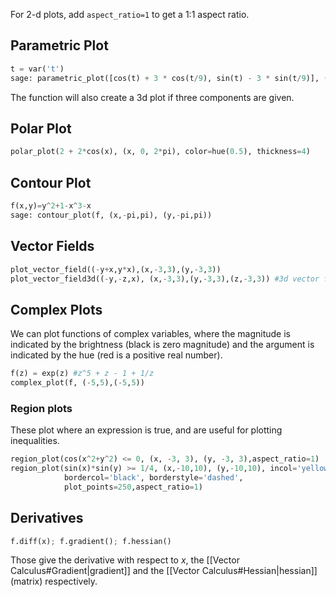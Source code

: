 For 2-d plots, add `aspect_ratio=1` to get a 1:1 aspect ratio.
## Parametric Plot
```python
t = var('t')
sage: parametric_plot([cos(t) + 3 * cos(t/9), sin(t) - 3 * sin(t/9)], (t, 0, 18*pi), fill = True, aspect_ratio=1)
```
The function will also create a 3d plot if three components are given.

## Polar Plot
```python
polar_plot(2 + 2*cos(x), (x, 0, 2*pi), color=hue(0.5), thickness=4)
```

## Contour Plot
```python
f(x,y)=y^2+1-x^3-x
sage: contour_plot(f, (x,-pi,pi), (y,-pi,pi))
```

## Vector Fields
```python
plot_vector_field((-y+x,y*x),(x,-3,3),(y,-3,3))
plot_vector_field3d((-y,-z,x), (x,-3,3),(y,-3,3),(z,-3,3)) #3d vector field
```

## Complex Plots[](https://doc.sagemath.org/html/en/prep/Advanced-2DPlotting.html#complex-plots "Permalink to this headline")

We can plot functions of complex variables, where the magnitude is indicated by the brightness (black is zero magnitude) and the argument is indicated by the hue (red is a positive real number).
```python
f(z) = exp(z) #z^5 + z - 1 + 1/z
complex_plot(f, (-5,5),(-5,5))
```

### Region plots[](https://doc.sagemath.org/html/en/prep/Advanced-2DPlotting.html#region-plots "Permalink to this headline")

These plot where an expression is true, and are useful for plotting inequalities.
```python
region_plot(cos(x^2+y^2) <= 0, (x, -3, 3), (y, -3, 3),aspect_ratio=1)
region_plot(sin(x)*sin(y) >= 1/4, (x,-10,10), (y,-10,10), incol='yellow',
			bordercol='black', borderstyle='dashed',
			plot_points=250,aspect_ratio=1)
```

## Derivatives
```python
f.diff(x); f.gradient(); f.hessian()
```
Those give the derivative with respect to $x$, the [[Vector Calculus#Gradient|gradient]] and the [[Vector Calculus#Hessian|hessian]] (matrix) respectively.
